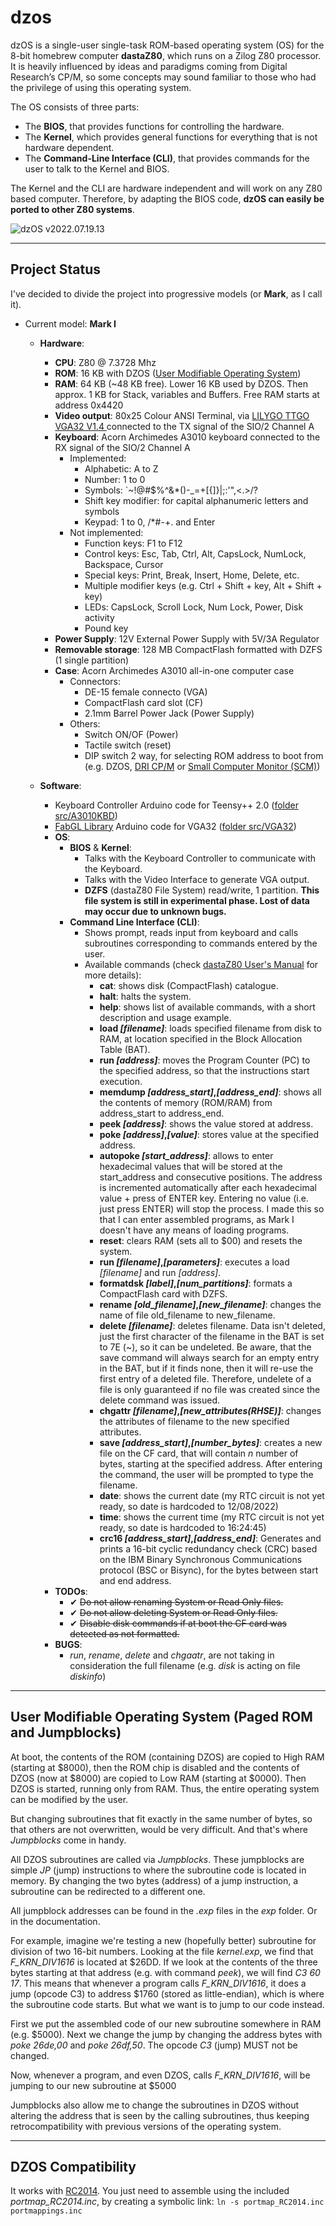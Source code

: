 # dzos

dzOS is a single-user single-task ROM-based operating system (OS) for the 8-bit homebrew computer **dastaZ80**, which runs on a Zilog Z80 processor. It is heavily influenced by ideas and paradigms coming from Digital Research’s CP/M, so some concepts may sound familiar to those who had the privilege of using this operating system.

The OS consists of three parts:

* The **BIOS**, that provides functions for controlling the hardware.
* The **Kernel**, which provides general functions for everything that is not hardware dependent.
* The **Command-Line Interface (CLI)**, that provides commands for the user to talk to the Kernel and BIOS.

The Kernel and the CLI are hardware independent and will work on any Z80 based computer. Therefore, by adapting the BIOS code, **dzOS can easily be ported to other Z80 systems**.

![dzOS v2022.07.19.13](https://github.com/dasta400/dzOS/blob/master/docs/dzOS%20v2022.07.19.13.png "dzOS v2022.07.19.13")

---

## Project Status

I've decided to divide the project into progressive models (or **Mark**, as I call it).

* Current model: **Mark I**
  * **Hardware**:
    * **CPU**: Z80 @ 7.3728 Mhz
    * **ROM**: 16 KB with DZOS ([User Modifiable Operating System](#user-modifiable-operating-system-paged-rom-and-jumpblocks))
    * **RAM**: 64 KB (~48 KB free). Lower 16 KB used by DZOS. Then approx. 1 KB for Stack, variables and Buffers. Free RAM starts at address 0x4420
    * **Video output**: 80x25 Colour ANSI Terminal, via [LILYGO TTGO VGA32 V1.4 ](http://www.lilygo.cn/prod_view.aspx?TypeId=50033&Id=1083&FId=t3:50033:3) connected to the TX signal of the SIO/2 Channel A
    * **Keyboard**: Acorn Archimedes A3010 keyboard connected to the RX signal of the SIO/2 Channel A
      * Implemented:
        * Alphabetic: A to Z
        * Number: 1 to 0
        * Symbols: `~!@#$%^&*()-_=+[{]}\|;:'",<.>/?
        * Shift key modifier: for capital alphanumeric letters and symbols
        * Keypad: 1 to 0, /*#-+. and Enter
      * Not implemented:
        * Function keys: F1 to F12
        * Control keys: Esc, Tab, Ctrl, Alt, CapsLock, NumLock, Backspace, Cursor
        * Special keys: Print, Break, Insert, Home, Delete, etc.
        * Multiple modifier keys (e.g. Ctrl + Shift + key, Alt + Shift + key)
        * LEDs: CapsLock, Scroll Lock, Num Lock, Power, Disk activity
        * Pound key
    * **Power Supply**: 12V External Power Supply with 5V/3A Regulator
    * **Removable storage**: 128 MB CompactFlash formatted with DZFS (1 single partition)
    * **Case**: Acorn Archimedes A3010 all-in-one computer case
      * Connectors:
        * DE-15 female connecto (VGA)
        * CompactFlash card slot (CF)
        * 2.1mm Barrel Power Jack (Power Supply)
      * Others:
        * Switch ON/OF (Power)
        * Tactile switch (reset)
        * DIP switch 2 way, for selecting ROM address to boot from (e.g. DZOS, [DRI CP/M](https://en.wikipedia.org/wiki/CP/M) or [Small Computer Monitor (SCM)](https://smallcomputercentral.wordpress.com/small-computer-monitor/))

  * **Software**:
    * Keyboard Controller Arduino code for Teensy++ 2.0 ([folder src/A3010KBD](https://github.com/dasta400/dzOS/tree/master/src/A3010KBD))
    * [FabGL Library](http://www.fabglib.org/) Arduino code for VGA32 ([folder src/VGA32](https://github.com/dasta400/dzOS/tree/master/src/VGA32))
    * **OS**:
      * **BIOS** & **Kernel**:
        * Talks with the Keyboard Controller to communicate with the Keyboard.
        * Talks with the Video Interface to generate VGA output.
        * **DZFS** (dastaZ80 File System) read/write, 1 partition. **This file system is still in experimental phase. Lost of data may occur due to unknown bugs.**
      * **Command Line Interface (CLI)**:
        * Shows prompt, reads input from keyboard and calls subroutines corresponding to commands entered by the user.
        * Available commands (check [dastaZ80 User's Manual](https://github.com/dasta400/dzOS/blob/master/docs/dastaZ80%20(Mark%20I)%20Manual%20-%20User%E2%80%99s%20Manual.pdf) for more details):
          * **cat**: shows disk (CompactFlash) catalogue.
          * **halt**: halts the system.
          * **help**: shows list of available commands, with a short description and usage example.
          * **load *[filename]***: loads specified filename from disk to RAM, at location specified in the Block Allocation Table (BAT).
          * **run *[address]***: moves the Program Counter (PC) to the specified address, so that the instructions start execution.
          * **memdump *[address_start]*,*[address_end]***: shows all the contents of memory (ROM/RAM) from address_start to address_end.
          * **peek *[address]***: shows the value stored at address.
          * **poke *[address]*,*[value]***: stores value at the specified address.
          * **autopoke *[start_address]***: allows to enter hexadecimal values that will be stored at the start_address and consecutive positions. The address is incremented automatically after each hexadecimal value + press of ENTER key. Entering no value (i.e. just press ENTER) will stop the process. I made this so that I can enter assembled programs, as Mark I doesn't have any means of loading programs.
          * **reset**: clears RAM (sets all to $00) and resets the system.
          * **run *[filename]*,*[parameters]***: executes a load *[filename]* and run *[address]*.
          * **formatdsk *[label]*,*[num_partitions]***: formats a CompactFlash card with DZFS.
          * **rename *[old_filename]*,*[new_filename]***: changes the name of file old_filename to new_filename.
          * **delete *[filename]***: deletes filename. Data isn't deleted, just the first character of the filename in the BAT is set to 7E (~), so it can be undeleted. Be aware, that the save command will always search for an empty entry in the BAT, but if it finds none, then it will re-use the first entry of a deleted file. Therefore, undelete of a file is only guaranteed if no file was created since the delete command was issued.
          * **chgattr *[filename]*,*[new_attributes(RHSE)]***: changes the attributes of filename to the new specified attributes.
          * **save *[address_start]*,*[number_bytes]***: creates a new file on the CF card, that will contain *n* number of bytes, starting at the specified address. After entering the command, the user will be prompted to type the filename.
          * **date**: shows the current date (my RTC circuit is not yet ready, so date is hardcoded to 12/08/2022)
          * **time**: shows the current time (my RTC circuit is not yet ready, so date is hardcoded to 16:24:45)
          * **crc16 *[address_start]*,*[address_end]***: Generates and prints a 16-bit cyclic redundancy check (CRC) based on the IBM Binary Synchronous Communications protocol (BSC or Bisync), for the bytes between start and end address.
    * **TODOs**:
      * ✔ <del>Do not allow renaming System or Read Only files.</del>
      * ✔ <del>Do not allow deleting System or Read Only files.</del>
      * ✔ <del>Disable disk commands if at boot the CF card was detected as not formatted.</del>
    * **BUGS**:
      * *run*, *rename*, *delete* and *chgaatr*, are not taking in consideration the full filename (e.g. *disk* is acting on file *diskinfo*)

---

## User Modifiable Operating System (Paged ROM and Jumpblocks)

At boot, the contents of the ROM (containing DZOS) are copied to High RAM (starting at $8000), then the ROM chip is disabled and the contents of DZOS (now at $8000) are copied to Low RAM (starting at $0000). Then DZOS is started, running only from RAM. Thus, the entire operating system can be modified by the user.

But changing subroutines that fit exactly in the same number of bytes, so that others are not overwritten, would be very difficult. And that's where *Jumpblocks* come in handy.

All DZOS subroutines are called via *Jumpblocks*. These jumpblocks are simple *JP* (jump) instructions to where the subroutine code is located in memory. By changing the two bytes (address) of a jump instruction, a subroutine can be redirected to a different one.

All jumpblock addresses can be found in the *.exp* files in the *exp* folder. Or in the documentation.

For example, imagine we're testing a new (hopefully better) subroutine for division of two 16-bit numbers. Looking at the file *kernel.exp*, we find that *F_KRN_DIV1616* is located at $26DD. If we look at the contents of the three bytes starting at that address (e.g. with command *peek*), we will find *C3 60 17*. This means that whenever a program calls *F_KRN_DIV1616*, it does a jump (opcode C3) to address $1760 (stored as little-endian), which is where the subroutine code starts. But what we want is to jump to our code instead.

First we put the assembled code of our new subroutine somewhere in RAM (e.g. $5000). Next we change the jump by changing the address bytes with *poke 26de,00* and *poke 26df,50*. The opcode *C3* (jump) MUST not be changed.

Now, whenever a program, and even DZOS, calls *F_KRN_DIV1616*, will be jumping to our new subroutine at $5000

Jumpblocks also allow me to change the subroutines in DZOS without altering the address that is seen by the calling subroutines, thus keeping retrocompatibility with previous versions of the operating system.

---

## DZOS Compatibility

It works with [RC2014](https://rc2014.co.uk/). You just need to assemble using the included *portmap_RC2014.inc*, by creating a symbolic link: ```ln -s portmap_RC2014.inc portmappings.inc```
